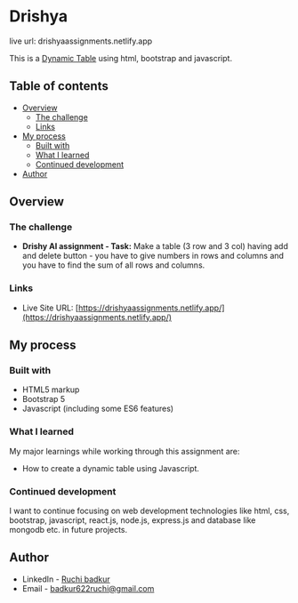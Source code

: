 # Drishya
live url: drishyaassignments.netlify.app

This is a [Dynamic Table](https://drishyaassignments.netlify.app/) using html, bootstrap and javascript. 

## Table of contents

- [Overview](#overview)
  - [The challenge](#the-challenge)
  - [Links](#links)
- [My process](#my-process)
  - [Built with](#built-with)
  - [What I learned](#what-i-learned)
  - [Continued development](#continued-development)
- [Author](#author)


## Overview

### The challenge

-  **Drishy AI assignment - Task:** Make a table (3 row and 3 col)  having add and delete button - you have to give numbers in rows and columns and you have to find the sum of all rows and columns.

### Links

- Live Site URL: [https://drishyaassignments.netlify.app/](https://drishyaassignments.netlify.app/)

## My process

### Built with

- HTML5 markup
- Bootstrap 5
- Javascript (including some ES6 features)

### What I learned

My major learnings while working through this assignment are:

- How to create a dynamic table using Javascript.

### Continued development

I want to continue focusing on web development technologies like html, css, bootstrap, javascript, react.js, node.js, express.js and database like mongodb etc. in future projects.


## Author

- LinkedIn - [Ruchi badkur](https://www.linkedin.com/in/ruchi-badkur-96a1b5215/)
- Email - badkur622ruchi@gmail.com
